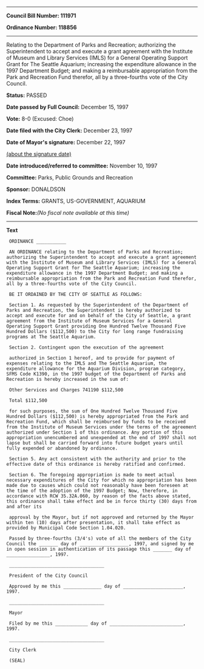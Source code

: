 

********

**Council Bill Number: 111971**
   
**Ordinance Number: 118856**
********

 Relating to the Department of Parks and Recreation; authorizing the Superintendent to accept and execute a grant agreement with the Institute of Museum and Library Services (IMLS) for a General Operating Support Grant for The Seattle Aquarium; increasing the expenditure allowance in the 1997 Department Budget; and making a reimbursable appropriation from the Park and Recreation Fund therefor, all by a three-fourths vote of the City Council.

**Status:** PASSED
   
**Date passed by Full Council:** December 15, 1997
   
**Vote:** 8-0 (Excused: Choe)
   
**Date filed with the City Clerk:** December 23, 1997
   
**Date of Mayor's signature:** December 22, 1997
   
[(about the signature date)](/~public/approvaldate.htm)
   
   
   
**Date introduced/referred to committee:** November 10, 1997
   
**Committee:** Parks, Public Grounds and Recreation
   
**Sponsor:** DONALDSON
   
   
**Index Terms:** GRANTS, US-GOVERNMENT, AQUARIUM

**Fiscal Note:**_(No fiscal note available at this time)_

********

**Text**
   
```
 ORDINANCE ___________

 AN ORDINANCE relating to the Department of Parks and Recreation; authorizing the Superintendent to accept and execute a grant agreement with the Institute of Museum and Library Services (IMLS) for a General Operating Support Grant for The Seattle Aquarium; increasing the expenditure allowance in the 1997 Department Budget; and making a reimbursable appropriation from the Park and Recreation Fund therefor, all by a three-fourths vote of the City Council.

 BE IT ORDAINED BY THE CITY OF SEATTLE AS FOLLOWS:

 Section 1. As requested by the Superintendent of the Department of Parks and Recreation, the Superintendent is hereby authorized to accept and execute for and on behalf of the City of Seattle, a grant agreement from the Institute of Museum Services for a General Operating Support Grant providing One Hundred Twelve Thousand Five Hundred Dollars ($112,500) to the City for long range fundraising programs at The Seattle Aquarium.

 Section 2. Contingent upon the execution of the agreement

 authorized in Section 1 hereof, and to provide for payment of expenses relating to the IMLS and The Seattle Aquarium, the expenditure allowance for the Aquarium Division, program category, SFMS Code K1390, in the 1997 budget of the Department of Parks and Recreation is hereby increased in the sum of:

 Other Services and Charges 741190 $112,500

 Total $112,500

 for such purposes, the sum of One Hundred Twelve Thousand Five Hundred Dollars ($112,500) is hereby appropriated from the Park and Recreation Fund, which shall be reimbursed by funds to be received from the Institute of Museum Services under the terms of the agreement authorized under Section 1 of this ordinance. Any portion of this appropriation unencumbered and unexpended at the end of 1997 shall not lapse but shall be carried forward into future budget years until fully expended or abandoned by ordinance.

 Section 5. Any act consistent with the authority and prior to the effective date of this ordinance is hereby ratified and confirmed.

 Section 6. The foregoing appropriation is made to meet actual necessary expenditures of the City for which no appropriation has been made due to causes which could not reasonably have been foreseen at the time of the adoption of the 1997 Budget; Now, therefore, in accordance with RCW 35.32A.060, by reason of the facts above stated, this ordinance shall take effect and be in force thirty (30) days from and after its

 approval by the Mayor, but if not approved and returned by the Mayor within ten (10) days after presentation, it shall take effect as provided by Municipal Code Section 1.04.020.

 Passed by three-fourths (3/4's) vote of all the members of the City Council the _______ day of __________________, 1997, and signed by me in open session in authentication of its passage this _______ day of ________________, 1997.

 ___________________________________

 President of the City Council

 Approved by me this ______________ day of ______________________, 1997.

 ___________________________________

 Mayor

 Filed by me this ____________ day of ___________________________, 1997.

 ___________________________________

 City Clerk

 (SEAL)

```
